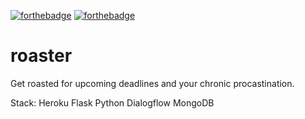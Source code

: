 [![forthebadge](https://forthebadge.com/images/badges/made-with-python.svg)](https://forthebadge.com)
[![forthebadge](https://forthebadge.com/images/badges/built-with-love.svg)](https://forthebadge.com)
# roaster
Get roasted for upcoming deadlines and your chronic procastination.

Stack:
Heroku
Flask
Python
Dialogflow
MongoDB
